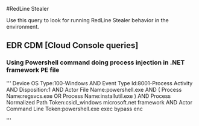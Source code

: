 #RedLine Stealer

Use this query to look for running RedLine Stealer behavior in the environment.

## EDR CDM [Cloud Console queries]

### Using Powershell command doing process injection in .NET framework PE file

'''
Device OS Type:100-Windows AND Event Type Id:8001-Process Activity AND Disposition:1 AND Actor File Name:powershell.exe AND ( Process Name:regsvcs.exe OR Process Name:installutil.exe ) AND Process Normalized Path Token:csidl_windows microsoft.net framework AND Actor Command Line Token:powershell.exe exec bypass enc

'''
